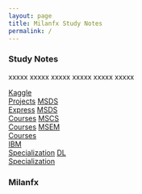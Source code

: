 ```yaml
---
layout: page
title: Milanfx Study Notes
permalink: /
---
```


<h3>Study Notes</h3>

xxxxx xxxxx xxxxx xxxxx xxxxx xxxxx

<div>
  <a href="//" class="btn cour1">Kaggle<br>Projects</a>
  <a href="/02-MSDS-Express/" class="btn cour2">MSDS<br>Express</a>
  <a href="/03-MSDS-Courses/" class="btn cour3">MSDS<br>Courses</a>
  <a href="/04-MSCS-Courses/" class="btn cour4">MSCS<br>Courses</a>
  <a href="//" class="btn cour5">MSEM<br>Courses</a>
</div>

<div>
  <a href="//" class="btn cour1">IBM<br>Specialization</a>
  <a href="//" class="btn cour2">DL<br>Specialization</a>
</div>

<h3>Milanfx</h3>
